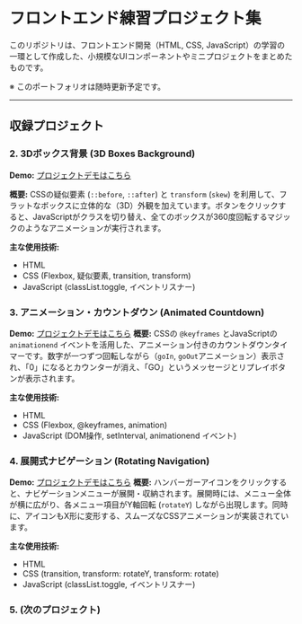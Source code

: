 # フロントエンド練習プロジェクト集

このリポジトリは、フロントエンド開発（HTML, CSS, JavaScript）の学習の一環として作成した、小規模なUIコンポーネントやミニプロジェクトをまとめたものです。

※ このポートフォリオは随時更新予定です。

---

## 収録プロジェクト

### 2. 3Dボックス背景 (3D Boxes Background)
**Demo:**
[プロジェクトデモはこちら](./MiniAppRepo/NO2-3d-boxes-background/index.html)

**概要:**
CSSの疑似要素 (`::before`, `::after`) と `transform` (`skew`) を利用して、フラットなボックスに立体的な（3D）外観を加えています。ボタンをクリックすると、JavaScriptがクラスを切り替え、全てのボックスが360度回転するマジックのようなアニメーションが実行されます。

**主な使用技術:**
* HTML
* CSS (Flexbox, 疑似要素, transition, transform)
* JavaScript (classList.toggle, イベントリスナー)

### 3. アニメーション・カウントダウン (Animated Countdown)
**Demo:**
[プロジェクトデモはこちら](./MiniAppRepo/NO3-animated-countdown/index.html)
**概要:**
CSSの `@keyframes` とJavaScriptの `animationend` イベントを活用した、アニメーション付きのカウントダウンタイマーです。数字が一つずつ回転しながら（`goIn`, `goOut`アニメーション）表示され、「0」になるとカウンターが消え、「GO」というメッセージとリプレイボタンが表示されます。

**主な使用技術:**
* HTML
* CSS (Flexbox, @keyframes, animation)
* JavaScript (DOM操作, setInterval, animationend イベント)

### 4. 展開式ナビゲーション (Rotating Navigation)
**Demo:**
[プロジェクトデモはこちら](./MiniAppRepo/NO4-rotating-navigation/index.html)
**概要:**
ハンバーガーアイコンをクリックすると、ナビゲーションメニューが展開・収納されます。展開時には、メニュー全体が横に広がり、各メニュー項目がY軸回転 (`rotateY`) しながら出現します。同時に、アイコンもX形に変形する、スムーズなCSSアニメーションが実装されています。

**主な使用技術:**
* HTML
* CSS (transition, transform: rotateY, transform: rotate)
* JavaScript (classList.toggle, イベントリスナー)

### 5. (次のプロジェクト)
